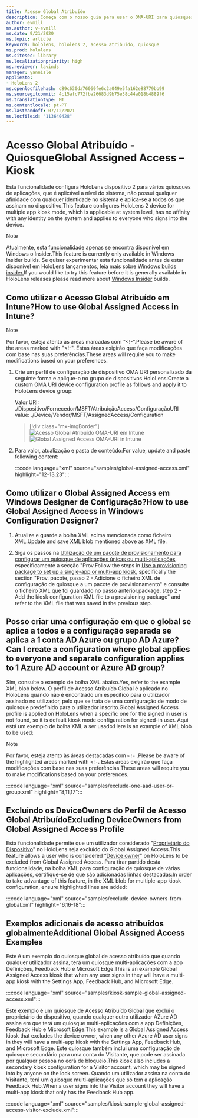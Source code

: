 ```yaml
---
title: Acesso Global Atribuído
description: Começa com o nosso guia para usar o OMA-URI para quiosques de acesso atribuído global com intune e designer de configuração de janelas.
author: evmill
ms.author: v-evmill
ms.date: 9/21/2020
ms.topic: article
keywords: hololens, hololens 2, acesso atribuído, quiosque
ms.prod: hololens
ms.sitesec: library
ms.localizationpriority: high
ms.reviewer: lavinds
manager: yannisle
appliesto:
- HoloLens 2
ms.openlocfilehash: d89c630da76060fe6c2a049e5fa162e88779bb99
ms.sourcegitcommit: 4c15afc772fba26683d9b75e38c44a018b4889f6
ms.translationtype: MT
ms.contentlocale: pt-PT
ms.lasthandoff: 07/12/2021
ms.locfileid: "113640428"
---
```

# <a name="global-assigned-access--kiosk"></a><span data-ttu-id="07b25-104">Acesso Global Atribuído - Quiosque</span><span class="sxs-lookup"><span data-stu-id="07b25-104">Global Assigned Access – Kiosk</span></span>

<span data-ttu-id="07b25-105">Esta funcionalidade configura HoloLens dispositivo 2 para vários quiosques de aplicações, que é aplicável a nível do sistema, não possui qualquer afinidade com qualquer identidade no sistema e aplica-se a todos os que assinam no dispositivo.</span><span class="sxs-lookup"><span data-stu-id="07b25-105">This feature configures HoloLens 2 device for multiple app kiosk mode, which is applicable at system level, has no affinity with any identity on the system and applies to everyone who signs into the device.</span></span>

> [!NOTE]
> <span data-ttu-id="07b25-106">Atualmente, esta funcionalidade apenas se encontra disponível em Windows o Insider.</span><span class="sxs-lookup"><span data-stu-id="07b25-106">This feature is currently only available in Windows Insider builds.</span></span> <span data-ttu-id="07b25-107">Se quiser experimentar esta funcionalidade antes de estar disponível em HoloLens lançamentos, leia mais sobre [Windows builds insider.](hololens-insider.md)</span><span class="sxs-lookup"><span data-stu-id="07b25-107">If you would like to try this feature before it is generally available in HoloLens releases please read more about [Windows Insider](hololens-insider.md) builds.</span></span>

## <a name="how-to-use-global-assigned-access-in-intune"></a><span data-ttu-id="07b25-108">Como utilizar o Acesso Global Atribuído em Intune?</span><span class="sxs-lookup"><span data-stu-id="07b25-108">How to use Global Assigned Access in Intune?</span></span>

> [!NOTE]
> <span data-ttu-id="07b25-109">Por favor, esteja atento às áreas marcadas com "<!-".</span><span class="sxs-lookup"><span data-stu-id="07b25-109">Please be aware of the areas marked with "<!-".</span></span> <span data-ttu-id="07b25-110">Estas áreas exigirão que faça modificações com base nas suas preferências.</span><span class="sxs-lookup"><span data-stu-id="07b25-110">These areas will require you to make modifications based on your preferences.</span></span>

1. <span data-ttu-id="07b25-111">Crie um perfil de configuração de dispositivo OMA URI personalizado da seguinte forma e aplique-o no grupo de dispositivos HoloLens:</span><span class="sxs-lookup"><span data-stu-id="07b25-111">Create a custom OMA URI device configuration profile as follows and apply it to HoloLens device group:</span></span>

    <span data-ttu-id="07b25-112">Valor URI: ./Dispositivo/Fornecedor/MSFT/AtribuiçãoAccess/Configuração</span><span class="sxs-lookup"><span data-stu-id="07b25-112">URI value: ./Device/Vendor/MSFT/AssignedAccess/Configuration</span></span>

    > [!div class="mx-imgBorder"]
    > <span data-ttu-id="07b25-113">![Acesso Global Atribuído OMA-URI em Intune](images/global-assigned-access-omauri.png)</span><span class="sxs-lookup"><span data-stu-id="07b25-113">![Global Assigned Access OMA-URI in Intune](images/global-assigned-access-omauri.png)</span></span>

2. <span data-ttu-id="07b25-114">Para valor, atualização e pasta de conteúdo:</span><span class="sxs-lookup"><span data-stu-id="07b25-114">For value, update and paste following content:</span></span>

    :::code language="xml" source="samples/global-assigned-access.xml" highlight="12-13,23":::

## <a name="how-to-use-global-assigned-access-in-windows-configuration-designer"></a><span data-ttu-id="07b25-115">Como utilizar o Global Assigned Access em Windows Designer de Configuração?</span><span class="sxs-lookup"><span data-stu-id="07b25-115">How to use Global Assigned Access in Windows Configuration Designer?</span></span>

1. <span data-ttu-id="07b25-116">Atualize e guarde a bolha XML acima mencionada como ficheiro XML.</span><span class="sxs-lookup"><span data-stu-id="07b25-116">Update and save XML blob mentioned above as XML file.</span></span> 

2. <span data-ttu-id="07b25-117">Siga os passos na [Utilização de um pacote de provisionamento para configurar um quiosque de aplicações únicas ou multi-aplicações](hololens-kiosk.md#use-a-provisioning-package-to-set-up-a-single-app-or-multi-app-kiosk), especificamente a secção "Prov.</span><span class="sxs-lookup"><span data-stu-id="07b25-117">Follow the steps in [Use a provisioning package to set up a single-app or multi-app kiosk](hololens-kiosk.md#use-a-provisioning-package-to-set-up-a-single-app-or-multi-app-kiosk), specifically the section "Prov.</span></span> <span data-ttu-id="07b25-118">pacote, passo 2 - Adicione o ficheiro XML de configuração de quiosque a um pacote de provisionamento" e consulte o ficheiro XML que foi guardado no passo anterior.</span><span class="sxs-lookup"><span data-stu-id="07b25-118">package, step 2 – Add the kiosk configuration XML file to a provisioning package" and refer to the XML file that was saved in the previous step.</span></span>

## <a name="can-i-create-a-configuration-where-global-applies-to-everyone-and-separate-configuration-applies-to-1-azure-ad-account-or-azure-ad-group"></a><span data-ttu-id="07b25-119">Posso criar uma configuração em que o global se aplica a todos e a configuração separada se aplica a 1 conta AD Azure ou grupo AD Azure?</span><span class="sxs-lookup"><span data-stu-id="07b25-119">Can I create a configuration where global applies to everyone and separate configuration applies to 1 Azure AD account or Azure AD group?</span></span> 

<span data-ttu-id="07b25-120">Sim, consulte o exemplo de bolha XML abaixo.</span><span class="sxs-lookup"><span data-stu-id="07b25-120">Yes, refer to the example XML blob below.</span></span> <span data-ttu-id="07b25-121">O perfil de Acesso Atribuído Global é aplicado no HoloLens quando não é encontrado um específico para o utilizador assinado no utilizador, pelo que se trata de uma configuração de modo de quiosque predefinido para o utilizador inscrito.</span><span class="sxs-lookup"><span data-stu-id="07b25-121">Global Assigned Access profile is applied on HoloLens when a specific one for the signed in user is not found, so it is default kiosk mode configuration for signed-in user.</span></span>
<span data-ttu-id="07b25-122">Aqui está um exemplo de bolha XML a ser usado:</span><span class="sxs-lookup"><span data-stu-id="07b25-122">Here is an example of XML blob to be used:</span></span>

> [!NOTE]
> <span data-ttu-id="07b25-123">Por favor, esteja atento às áreas destacadas com `<!-` .</span><span class="sxs-lookup"><span data-stu-id="07b25-123">Please be aware of the highlighted areas marked with `<!-`.</span></span> <span data-ttu-id="07b25-124">Estas áreas exigirão que faça modificações com base nas suas preferências.</span><span class="sxs-lookup"><span data-stu-id="07b25-124">These areas will require you to make modifications based on your preferences.</span></span>

 :::code language="xml" source="samples/exclude-one-aad-user-or-group.xml" highlight="8,11,17":::

## <a name="excluding-deviceowners-from-global-assigned-access-profile"></a><span data-ttu-id="07b25-125">Excluindo os DeviceOwners do Perfil de Acesso Global Atribuído</span><span class="sxs-lookup"><span data-stu-id="07b25-125">Excluding DeviceOwners from Global Assigned Access Profile</span></span>

<span data-ttu-id="07b25-126">Esta funcionalidade permite que um utilizador considerado "[Proprietário do Dispositivo](security-adminless-os.md)" no HoloLens seja excluído do Global Assigned Access.</span><span class="sxs-lookup"><span data-stu-id="07b25-126">This feature allows a user who is considered “[Device owner](security-adminless-os.md)" on HoloLens to be excluded from Global Assigned Access.</span></span> <span data-ttu-id="07b25-127">Para tirar partido desta funcionalidade, na bolha XML para configuração de quiosque de várias aplicações, certifique-se de que são adicionadas linhas destacadas:</span><span class="sxs-lookup"><span data-stu-id="07b25-127">In order to take advantage of this feature, in the XML blob for multiple-app kiosk configuration, ensure highlighted lines are added:</span></span>

 :::code language="xml" source="samples/exclude-device-owners-from-global.xml" highlight="6,16-18":::

## <a name="additional-global-assigned-access-examples"></a><span data-ttu-id="07b25-128">Exemplos adicionais de acesso atribuídos globalmente</span><span class="sxs-lookup"><span data-stu-id="07b25-128">Additional Global Assigned Access Examples</span></span>

<span data-ttu-id="07b25-129">Este é um exemplo do quiosque global de acesso atribuído que quando qualquer utilizador assina, terá um quiosque multi-aplicações com a app Definições, Feedback Hub e Microsoft Edge.</span><span class="sxs-lookup"><span data-stu-id="07b25-129">This is an example Global Assigned Access kiosk that when any user signs in they will have a multi-app kiosk with the Settings App, Feedback Hub, and Microsoft Edge.</span></span>

:::code language="xml" source="samples/kiosk-sample-global-assigned-access.xml":::

<span data-ttu-id="07b25-130">Este exemplo é um quiosque de Acesso Atribuído Global que exclui o proprietário do dispositivo, quando qualquer outro utilizador AZure AD assina em que terá um quiosque multi-aplicações com a app Definições, Feedback Hub e Microsoft Edge.</span><span class="sxs-lookup"><span data-stu-id="07b25-130">This example is a Global Assigned Access kiosk that excludes the device owner, when any other Azure AD user signs in they will have a multi-app kiosk with the Settings App, Feedback Hub, and Microsoft Edge.</span></span> <span data-ttu-id="07b25-131">Este quiosque também inclui uma configuração de quiosque secundário para uma conta do Visitante, que pode ser assinada por qualquer pessoa no ecrã de bloqueio.</span><span class="sxs-lookup"><span data-stu-id="07b25-131">This kiosk also includes a secondary kiosk configuration for a Visitor account, which may be signed into by anyone on the lock screen.</span></span> <span data-ttu-id="07b25-132">Quando um utilizador assina na conta do Visitante, terá um quiosque multi-aplicações que só tem a aplicação Feedback Hub.</span><span class="sxs-lookup"><span data-stu-id="07b25-132">When a user signs into the Visitor account they will have a multi-app kiosk that only has the Feedback Hub app.</span></span>

:::code language="xml" source="samples/kiosk-sample-global-assigned-access-visitor-exclude.xml":::
